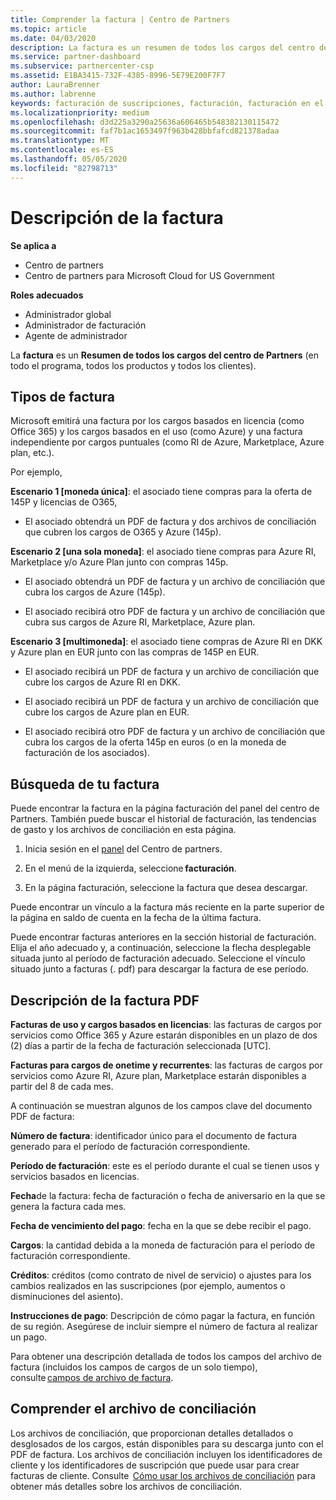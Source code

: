 ```yaml
---
title: Comprender la factura | Centro de Partners
ms.topic: article
ms.date: 04/03/2020
description: La factura es un resumen de todos los cargos del centro de Partners (a través del programa, los productos y los clientes) del período mensual actual.
ms.service: partner-dashboard
ms.subservice: partnercenter-csp
ms.assetid: E1BA3415-732F-4385-8996-5E79E200F7F7
author: LauraBrenner
ms.author: labrenne
keywords: facturación de suscripciones, facturación, facturación en el centro de Partners, facturación del centro de Partners, leer mi factura, factura, factura del centro de Partners, factura de CSP, ¿Dónde está mi factura?
ms.localizationpriority: medium
ms.openlocfilehash: d3d225a3290a25636a606465b548382130115472
ms.sourcegitcommit: faf7b1ac1653497f963b428bbfafcd821378adaa
ms.translationtype: MT
ms.contentlocale: es-ES
ms.lasthandoff: 05/05/2020
ms.locfileid: "82798713"
---
```

# <a name="understand-your-bill"></a>Descripción de la factura

**Se aplica a**

- Centro de partners
- Centro de partners para Microsoft Cloud for US Government

**Roles adecuados**

- Administrador global
- Administrador de facturación
- Agente de administrador


La **factura** es un **Resumen de todos los cargos del centro de Partners** (en todo el programa, todos los productos y todos los clientes). 

## <a name="invoice-types"></a>Tipos de factura

Microsoft emitirá una factura por los cargos basados en licencia (como Office 365) y los cargos basados en el uso (como Azure) y una factura independiente por cargos puntuales (como RI de Azure, Marketplace, Azure plan, etc.). 

Por ejemplo,  

**Escenario 1 [moneda única]**: el asociado tiene compras para la oferta de 145P y licencias de O365,  

- El asociado obtendrá un PDF de factura y dos archivos de conciliación que cubren los cargos de O365 y Azure (145p).  

**Escenario 2 [una sola moneda]**: el asociado tiene compras para Azure RI, Marketplace y/o Azure Plan junto con compras 145p. 

- El asociado obtendrá un PDF de factura y un archivo de conciliación que cubra los cargos de Azure (145p). 

- El asociado recibirá otro PDF de factura y un archivo de conciliación que cubra sus cargos de Azure RI, Marketplace, Azure plan. 

**Escenario 3 [multimoneda]**: el asociado tiene compras de Azure RI en DKK y Azure plan en EUR junto con las compras de 145P en EUR. 

- El asociado recibirá un PDF de factura y un archivo de conciliación que cubre los cargos de Azure RI en DKK. 

- El asociado recibirá un PDF de factura y un archivo de conciliación que cubre los cargos de Azure plan en EUR. 

- El asociado recibirá otro PDF de factura y un archivo de conciliación que cubra los cargos de la oferta 145p en euros (o en la moneda de facturación de los asociados). 

## <a name="find-your-bill"></a>Búsqueda de tu factura 

Puede encontrar la factura en la página facturación del panel del centro de Partners. También puede buscar el historial de facturación, las tendencias de gasto y los archivos de conciliación en esta página. 

1. Inicia sesión en el [panel](https://partner.microsoft.com/dashboard/home) del Centro de partners. 

2. En el menú de la izquierda, seleccione **facturación**. 

3. En la página facturación, seleccione la factura que desea descargar. 

Puede encontrar un vínculo a la factura más reciente en la parte superior de la página en saldo de cuenta en la fecha de la última factura. 

Puede encontrar facturas anteriores en la sección historial de facturación. Elija el año adecuado y, a continuación, seleccione la flecha desplegable situada junto al período de facturación adecuado. Seleccione el vínculo situado junto a facturas (. pdf) para descargar la factura de ese período. 

## <a name="understanding-invoice-pdf"></a>Descripción de la factura PDF 

**Facturas de uso y cargos basados en licencias**: las facturas de cargos por servicios como Office 365 y Azure estarán disponibles en un plazo de dos (2) días a partir de la fecha de facturación seleccionada [UTC].  

**Facturas para cargos de onetime y recurrentes**: las facturas de cargos por servicios como Azure RI, Azure plan, Marketplace estarán disponibles a partir del 8 de cada mes.  

A continuación se muestran algunos de los campos clave del documento PDF de factura: 

**Número de factura**: identificador único para el documento de factura generado para el período de facturación correspondiente. 

**Período de facturación**: este es el período durante el cual se tienen usos y servicios basados en licencias. 

**Fecha**de la factura: fecha de facturación o fecha de aniversario en la que se genera la factura cada mes. 

**Fecha de vencimiento del pago**: fecha en la que se debe recibir el pago. 

**Cargos**: la cantidad debida a la moneda de facturación para el período de facturación correspondiente. 

**Créditos**: créditos (como contrato de nivel de servicio) o ajustes para los cambios realizados en las suscripciones (por ejemplo, aumentos o disminuciones del asiento). 

**Instrucciones de pago**: Descripción de cómo pagar la factura, en función de su región. Asegúrese de incluir siempre el número de factura al realizar un pago. 

Para obtener una descripción detallada de todos los campos del archivo de factura (incluidos los campos de cargos de un solo tiempo), consulte [campos de archivo de factura](invoice-file.md). 

## <a name="understand-reconciliation-file"></a>Comprender el archivo de conciliación 

 Los archivos de conciliación, que proporcionan detalles detallados o desglosados de los cargos, están disponibles para su descarga junto con el PDF de factura. Los archivos de conciliación incluyen los identificadores de cliente y los identificadores de suscripción que puede usar para crear facturas de cliente. Consulte  [Cómo usar los archivos de conciliación](use-the-reconciliation-files.md) para obtener más detalles sobre los archivos de conciliación. 





























